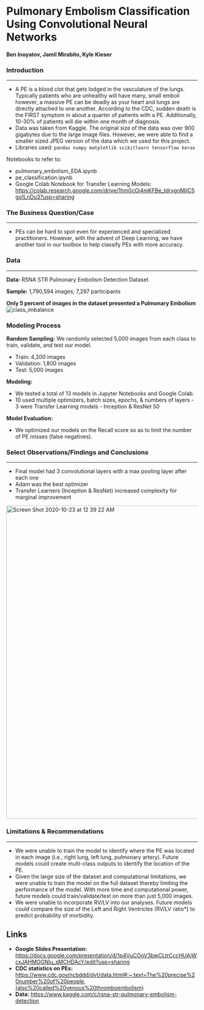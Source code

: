 # Pulmonary Embolism Classification Using Convolutional Neural Networks 

#### Ben Inoyatov, Jamil Mirabito, Kyle Kieser

### Introduction
---
- A PE is a blood clot that gets lodged in the vasculature of the lungs. Typically patients who are unhealthy will have many, small emboli however, a massive PE can be deadly as your heart and lungs are directly attached to one another. According to the CDC, sudden death is the FIRST symptom in about a quarter of patients with a PE. Additionally, 10-30% of patients will die within one month of diagnosis. 
- Data was taken from Kaggle. The original size of the data was over 900 gigabytes due to the large image files. However, we were able to find a smaller sized JPEG version of the data which we used for this project. 
- Libraries used: ```pandas numpy matplotlib scikitlearn tensorflow keras```

Notebooks to refer to:
- pulmonary_embolism_EDA.ipynb
- pe_classification.ipynb
- Google Colab Notebook for Transfer Learning Models: https://colab.research.google.com/drive/1hm0cOi4mKFBe_tdrxgnMiIC5go1LnDu3?usp=sharing

### The Business Question/Case 
---
- PEs can be hard to spot even for experienced and specialized practitioners. However, with the advent of Deep Learning, we have another tool in our toolbox to help classify PEs with more accuracy. 

### Data
---
**Data:** RSNA STR Pulmonary Embolism Detection Dataset

**Sample:** 1,790,594 images; 7,297 participants


**Only 5 percent of images in the dataset presented a Pulmonary Embolism**
![class_imbalance](https://user-images.githubusercontent.com/64563191/96951229-0842cc00-14ba-11eb-85b8-1c286cc5431b.png)


### Modeling Process
**Random Sampling:**
We randomly selected 5,000 images from each class to train, validate, and test our model.
- Train: 4,200 images
- Validation: 1,800 images
- Test: 5,000 images


**Modeling:**
- We tested a total of 13 models in Jupyter Notebooks and Google Colab.
- 10 used multiple optimizers, batch sizes, epochs, & numbers of layers - 3 were Transfer Learning models - Inception & ResNet 50


**Model Evaluation:**
- We optimized our models on the Recall score so as to limit the number of PE misses (false negatives).


###  Select Observations/Findings and Conclusions
---
- Final model had 3 convolutional layers with a max pooling layer after each one
- Adam was the best optimizer
- Transfer Learners (Inception & ResNet) increased complexity for marginal improvement

<img width="822" alt="Screen Shot 2020-10-23 at 12 39 22 AM" src="https://user-images.githubusercontent.com/64563191/96957338-58c12600-14c8-11eb-98cb-66b25fcd398b.png">

###  Limitations & Recommendations 
---
- We were unable to train the model to identify where the PE was located in each image (i.e., right lung, left lung, pulmonary artery). Future models could create multi-class outputs to identify the location of the PE.
- Given the large size of the dataset and computational limitations, we were unable to train the model on the full dataset thereby limiting the performance of the model. With more time and computational power, future models could train/validate/test on more than just 5,000 images.
- We were unable to incorporate RV/LV into our analyses. Future models could compare the size of the Left and Right Ventricles (RV/LV ratio*) to predict probability of morbidity.
 


## Links 
- **Google Slides Presentation:** https://docs.google.com/presentation/d/1p4VuCOoV3bwCLtrCccHUAjWcxJAHMOGNIu_sMCHDAcY/edit?usp=sharing
- **CDC statistics on PEs:** https://www.cdc.gov/ncbddd/dvt/data.html#:~:text=The%20precise%20number%20of%20people,(also%20called%20venous%20thromboembolism)
- **Data:** https://www.kaggle.com/c/rsna-str-pulmonary-embolism-detection
